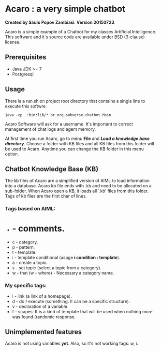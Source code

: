 # Acaro : a very simple chatbot

**Created by Saulo Popov Zambiasi**.
**Version 20150723**.

Acaro is a simple example of a Chatbot for my classes Artificial Intelligence. This software and it's source code are available under BSD (3-clause) license.

## Prerequisites

* Java JDK >= 7
* Postgresql

## Usage

There is a run.sh on project root directory that contains a single line to execute this softwre:

`java -cp .:bin:lib/* br.org.subverse.chatbot.Main`

Acaro Software will ask for a username. It's important to correct management of chat logs and agent memory.

At first time you run Acaro, go to menu **File** and ***Load a knowledge base directory***. Choose a folder with KB files and all KB files from this folder will be used to Acaro. Anytime you can change the KB folder in this menu option.

## Chatbot Knowledge Base (KB)

The kb files of Acaro are a simplified version of AIML to load information into a database. Acaro kb file ends with .kb and need to be allocated on a sub-folder. When Acaro open a KB, it loads all '.kb' files from this folder. Tags of kb files are the first char of lines.

### Tags based on AIML:

* # - comments.
* c - category.
* p - pattern.
* t - template.
* i - template conditional (usage **i condition : template**).
* a - create a topic.
* s - set topic (select a topic from a category).
* w - that (w - where) - Necessary a category name.

### My specific tags:

* l - link (a link of a homepage).
* d - do / execute (something. It can be a specific structure).
* v - declaration of a variable.
* f - scapes: It is a kind of template that will be used when nothing more was found (randomic response.

## Unimplemented features

Acaro is not using variables **yet**. Also, so it's not working tags: w, i.

